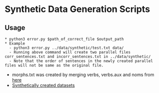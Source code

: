 # Synthetic Data Generation Scripts

## Usage
	* python3 error.py $path_of_correct_file $output_path
	* Example
	  - python3 error.py ../data/synthetic/test.txt data/
	  - Running above command will create two parallel files corr_sentences.txt and incorr_sentences.txt in ../data/synthetic/
	  - Note that the order of sentences in the newly created parallel files will not be same as the original file.

* morphs.txt was created by merging verbs, verbs.aux and noms from [here](https://github.com/ixa-ehu/matxin/blob/master/data/freeling/en/dictionary/verbs)
* [Synthetically created datasets](https://drive.google.com/open?id=1bl5reJ-XhPEfEaPjvO45M7w0yN-0XGOA)